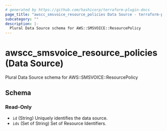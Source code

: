 ```yaml
---
# generated by https://github.com/hashicorp/terraform-plugin-docs
page_title: "awscc_smsvoice_resource_policies Data Source - terraform-provider-awscc"
subcategory: ""
description: |-
  Plural Data Source schema for AWS::SMSVOICE::ResourcePolicy
---
```


# awscc_smsvoice_resource_policies (Data Source)

Plural Data Source schema for AWS::SMSVOICE::ResourcePolicy



<!-- schema generated by tfplugindocs -->
## Schema

### Read-Only

- `id` (String) Uniquely identifies the data source.
- `ids` (Set of String) Set of Resource Identifiers.
